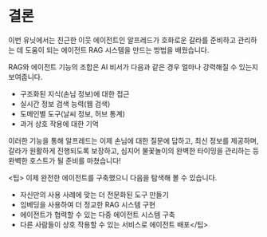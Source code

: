 # 결론

이번 유닛에서는 친근한 이웃 에이전트인 알프레드가 호화로운 갈라를 준비하고 관리하는 데 도움이 되는 에이전트 RAG 시스템을 만드는 방법을 배웠습니다.

RAG와 에이전트 기능의 조합은 AI 비서가 다음과 같은 경우 얼마나 강력해질 수 있는지 보여줍니다.
- 구조화된 지식(손님 정보)에 대한 접근
- 실시간 정보 검색 능력(웹 검색)
- 도메인별 도구(날씨 정보, 허브 통계)
- 과거 상호 작용에 대한 기억

이러한 기능을 통해 알프레드는 이제 손님에 대한 질문에 답하고, 최신 정보를 제공하며, 갈라가 원활하게 진행되도록 보장하고, 심지어 불꽃놀이의 완벽한 타이밍을 관리하는 등 완벽한 호스트가 될 준비를 마쳤습니다!

<팁>
이제 완전한 에이전트를 구축했으니 다음을 탐색해 볼 수 있습니다.

- 자신만의 사용 사례에 맞는 더 전문화된 도구 만들기
- 임베딩을 사용하여 더 정교한 RAG 시스템 구현
- 에이전트가 협력할 수 있는 다중 에이전트 시스템 구축
- 다른 사람들이 상호 작용할 수 있는 서비스로 에이전트 배포</팁>